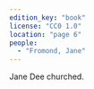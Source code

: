 ```yaml
---
edition_key: "book"
license: "CC0 1.0"
location: "page 6"
people:
  - "Fromond, Jane"
---
```

Jane Dee churched.
